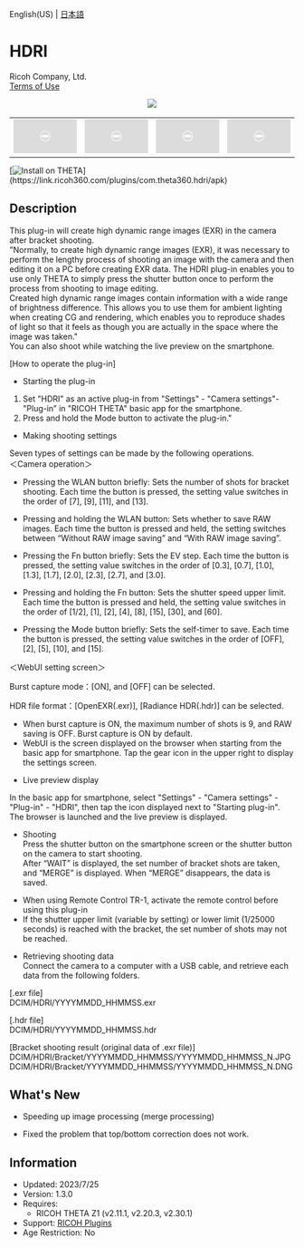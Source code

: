 English(US) | [日本語](README.ja.md)

# HDRI

Ricoh Company, Ltd.  
[Terms of Use](https://www.ricoh360.com/terms/plugins/)

<div align="center"><img src="./1.png"><table><tr><td><img src="./2.png"></td><td><img src="./3.png"></td><td><img src="./4.png"></td><td><img src="./5.png"></td></tr></table></div>

[![Install on THETA](https://assets.ricoh360.com/image/upload/v1/front/theta/install-button.svg?)](https://link.ricoh360.com/plugins/com.theta360.hdri/apk)

## Description

<div id="plugin-description">

This plug-in will create high dynamic range images (EXR) in the camera after bracket shooting.  
"Normally, to create high dynamic range images (EXR), it was necessary to perform the lengthy process of shooting an image with the camera and then editing it on a PC before creating EXR data. The HDRI plug-in enables you to use only THETA to simply press the shutter button once to perform the process from shooting to image editing.  
Created high dynamic range images contain information with a wide range of brightness difference. This allows you to use them for ambient lighting when creating CG and rendering, which enables you to reproduce shades of light so that it feels as though you are actually in the space where the image was taken."  
You can also shoot while watching the live preview on the smartphone.  

[How to operate the plug-in]  

- Starting the plug-in  

1. Set "HDRI" as an active plug-in from "Settings" - "Camera settings"- "Plug-in” in "RICOH THETA" basic app for the smartphone.
2. Press and hold the Mode button to activate the plug-in."


- Making shooting settings  

Seven types of settings can be made by the following operations.  
＜Camera operation＞  

* Pressing the WLAN button briefly: Sets the number of shots for bracket shooting. Each time the button is pressed, the setting value switches in the order of [7], [9], [11], and [13].  

* Pressing and holding the WLAN button: Sets whether to save RAW images. Each time the button is pressed and held, the setting switches between “Without RAW image saving” and “With RAW image saving”.  

* Pressing the Fn button briefly: Sets the EV step. Each time the button is pressed, the setting value switches in the order of [0.3], [0.7], [1.0], [1.3], [1.7], [2.0], [2.3], [2.7], and [3.0].  

* Pressing and holding the Fn button: Sets the shutter speed upper limit. Each time the button is pressed and held, the setting value switches in the order of [1/2], [1], [2], [4], [8], [15], [30], and [60].  

* Pressing the Mode button briefly: Sets the self-timer to save. Each time the button is pressed, the setting value switches in the order of [OFF], [2], [5], [10], and [15].  
  
＜WebUI setting screen＞  

Burst capture mode：[ON], and [OFF] can be selected.  

HDR file format：[OpenEXR(.exr)], [Radiance HDR(.hdr)] can be selected.  

* When burst capture is ON, the maximum number of shots is 9, and RAW saving is OFF. Burst capture is ON by default.  
* WebUI is the screen displayed on the browser when starting from the basic app for smartphone. Tap the gear icon in the upper right to display the settings screen.  
  

- Live preview display  

In the basic app for smartphone, select "Settings" - "Camera settings" - "Plug-in" - "HDRI", then tap the icon displayed next to "Starting plug-in".  
The browser is launched and the live preview is displayed.  

- Shooting  
Press the shutter button on the smartphone screen or the shutter button on the camera to start shooting.  
After “WAIT” is displayed, the set number of bracket shots are taken, and “MERGE” is displayed. When “MERGE” disappears, the data is saved.  

* When using Remote Control TR-1, activate the remote control before using this plug-in
* If the shutter upper limit (variable by setting) or lower limit (1/25000 seconds) is reached with the bracket, the set number of shots may not be reached.

- Retrieving shooting data  
Connect the camera to a computer with a USB cable, and retrieve each data from the following folders.  
  
[.exr file]  
DCIM/HDRI/YYYYMMDD_HHMMSS.exr  
  
[.hdr file]  
DCIM/HDRI/YYYYMMDD_HHMMSS.hdr  
  
[Bracket shooting result (original data of .exr file)]  
DCIM/HDRI/Bracket/YYYYMMDD_HHMMSS/YYYYMMDD_HHMMSS_N.JPG  
DCIM/HDRI/Bracket/YYYYMMDD_HHMMSS/YYYYMMDD_HHMMSS_N.DNG  

</div>

## What's New

<div id="plugin-whats-new">

* Speeding up image processing (merge processing)

* Fixed the problem that top/bottom correction does not work.

</div>

## Information

- Updated: 2023/7/25
- Version: 1.3.0
- Requires:
  - RICOH THETA Z1 (v2.11.1, v2.20.3, v2.30.1)
- Support: [RICOH Plugins](https://support.theta360.com/en/)
- Age Restriction: No
